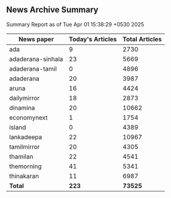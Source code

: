 <!-- @format -->
## News Archive Summary

Summary Report as of Tue Apr 01 15:38:29 +0530 2025

| News paper         | Today's Articles | Total Articles |
|--------------------|------------------|----------------|
| ada               | 9          | 2730        |
| adaderana-sinhala               | 23          | 5669        |
| adaderana-tamil               | 0          | 4896        |
| adaderana               | 20          | 3987        |
| aruna               | 16          | 4424        |
| dailymirror               | 18          | 2873        |
| dinamina               | 20          | 10662        |
| economynext               | 1          | 1754        |
| island               | 0          | 4389        |
| lankadeepa               | 22          | 10967        |
| tamilmirror               | 20          | 4305        |
| thamilan               | 22          | 4541        |
| themorning               | 41          | 5341        |
| thinakaran               | 11          | 6987        |
| **Total**          | **223**      | **73525** |

